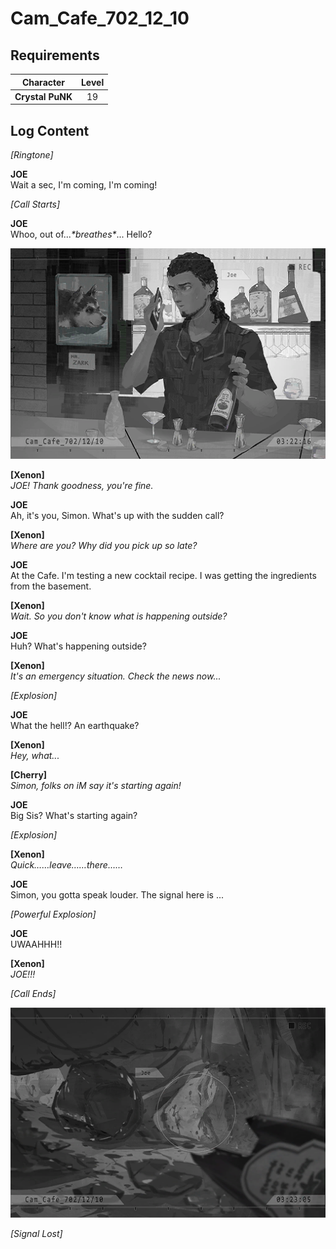 # Cam_Cafe_702_12_10
## Requirements
|   Character    |Level|
|----------------|:---:|
|**Crystal PuNK**| 19  |

## Log Content
*\[Ringtone\]*

**JOE**<br>
Wait a sec, I'm coming, I'm coming!

*[Call Starts]*

**JOE**<br>
Whoo, out of...*\*breathes\**... Hello?

![cpos2402.png](./attachments/cpos2402.png)

**[Xenon]**<br>
*JOE! Thank goodness, you're fine.*

**JOE**<br>
Ah, it's you, Simon. What's up with the sudden call?

**[Xenon]**<br>
*Where are you? Why did you pick up so late?*

**JOE**<br>
At the Cafe. I'm testing a new cocktail recipe. I was getting the ingredients from the basement.

**[Xenon]**<br>
*Wait. So you don't know what is happening outside?*

**JOE**<br>
Huh? What's happening outside?

**[Xenon]**<br>
*It's an emergency situation. Check the news now...*

*\[Explosion\]*

**JOE**<br>
What the hell!? An earthquake?

**[Xenon]**<br>
*Hey, what...*

**[Cherry]**<br>
*Simon, folks on iM say it's starting again!*

**JOE**<br>
Big Sis? What's starting again?

*\[Explosion\]*

**[Xenon]**<br>
*Quick……leave……there……*

**JOE**<br>
Simon, you gotta speak louder. The signal here is ...

*\[Powerful Explosion\]*

**JOE**<br>
UWAAHHH!!

**[Xenon]**<br>
*JOE!!!*

*[Call Ends]*

![cpos2403.png](./attachments/cpos2403.png)

*[Signal Lost]*
